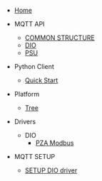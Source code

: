 
- [Home](/)

- MQTT API
  - [COMMON STRUCTURE](api/api_interface.md)
  - [DIO](api/api_dio.md)
  - [PSU](api/api_psu.md)
 

- Python Client
  - [Quick Start](pyc/quick.md)


- Platform
  - [Tree](platform/tree.md)

- Drivers
  - DIO
    - [PZA Modbus](drivers/dio/pza_modbus.md)


 
- MQTT SETUP
  - [SETUP DIO driver](platform/setup.md)

